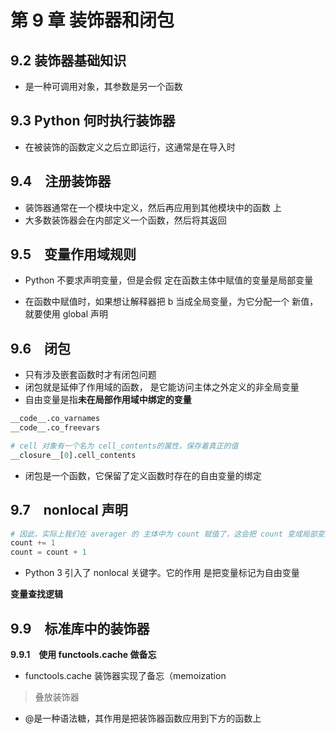 # 第 9 章 装饰器和闭包

## 9.2 装饰器基础知识

* 是一种可调用对象，其参数是另一个函数

## 9.3 Python 何时执行装饰器

* 在被装饰的函数定义之后立即运行，这通常是在导入时

## 9.4　注册装饰器

* 装饰器通常在一个模块中定义，然后再应用到其他模块中的函数 上
* 大多数装饰器会在内部定义一个函数，然后将其返回

## 9.5　变量作用域规则

* Python 不要求声明变量，但是会假 定在函数主体中赋值的变量是局部变量

* 在函数中赋值时，如果想让解释器把 b 当成全局变量，为它分配一个 新值，就要使用 global 声明

## 9.6　闭包

* 只有涉及嵌套函数时才有闭包问题
* 闭包就是延伸了作用域的函数， 是它能访问主体之外定义的非全局变量
* 自由变量是指**未在局部作用域中绑定的变量**

```python
__code__.co_varnames
__code__.co_freevars

# cell 对象有一个名为 cell_contents的属性，保存着真正的值
__closure__[0].cell_contents
```
* 闭包是一个函数，它保留了定义函数时存在的自由变量的绑定


## 9.7　nonlocal 声明

```python
# 因此，实际上我们在 averager 的 主体中为 count 赋值了，这会把 count 变成局部变量
count += 1
count = count + 1
```

* Python 3 引入了 nonlocal 关键字。它的作用 是把变量标记为自由变量

**变量查找逻辑**


## 9.9　标准库中的装饰器

**9.9.1　使用 functools.cache 做备忘**

* functools.cache 装饰器实现了备忘（memoization

> 叠放装饰器

* @是一种语法糖，其作用是把装饰器函数应用到下方的函数上